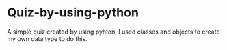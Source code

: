 # Quiz-by-using-python

A simple quiz created by using pyhton, I used classes and objects to create my own data type to do this.
